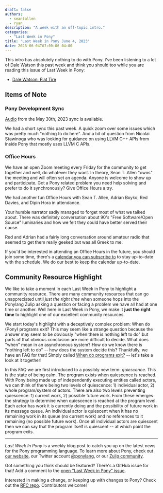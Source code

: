 ```yaml
---
draft: false
authors:
  - seantallen
  - ryan
description: "A week with an off-topic intro."
categories:
  - "Last Week in Pony"
title: "Last Week in Pony June 4, 2023"
date: 2023-06-04T07:00:06-04:00
---
```


This intro has absolutely nothing to do with Pony. I've been listening to a lot of Dale Watson this past week and think you should too while you are reading this issue of Last Week in Pony:

- [Dale Watson: Flat Tire](https://www.youtube.com/watch?v=KDx39DlAF0w)

<!-- more -->

## Items of Note

### Pony Development Sync

[Audio](https://vimeo.com/917347565) from the May 30th, 2023 sync is available.

We had a short sync this past week. A quick zoom over some issues which was pretty much "nothing to do here". And a bit of question from Nicolai Stawinoga who was looking for guidance on using LLVM C++ APIs from inside Pony that mostly uses LLVM C APIs.

### Office Hours

We have an open Zoom meeting every Friday for the community to get together and well, do whatever they want. In theory, Sean T. Allen "owns" the meeting and will often set an agenda. Anyone is welcome to show up and participate. Got a Pony related problem you need help solving and prefer to do it synchronously? Give Office Hours a try.

We had another fun Office Hours with Sean T. Allen, Adrian Boyko, Red Davies, and Dipin Hora in attendance.

Your humble narrator sadly managed to forget most of what we talked about. There was definitely conversation about 90's "Free Software/Open Source" luminaries and how we felt they could have better served their cause.

Red and Adrian had a fairly long conversation around amateur radio that seemed to get them really geeked but was all Greek to me.

If you'd be interested in attending an Office Hours in the future, you should join some time, there's a [calendar you can subscribe to](https://calendar.google.com/calendar/ical/4465e68ae24131ae00461a40893f2637a2c9ac510e311a44ff78680e2f183ce3%40group.calendar.google.com/public/basic.ics) to stay up-to-date with the schedule. We do our best to keep the calendar up-to-date.

## Community Resource Highlight

We like to take a moment in each Last Week in Pony to highlight a community resource. There are many community resources that can go unappreciated until _just the right time_ when someone hops into the Ponylang Zulip asking a question or facing a problem we have all had at one time or another. Well here in Last Week in Pony, we make it **just the right time** to highlight one of our excellent community resources.

We start today's highlight with a deceptively complex problem: When do (Pony) programs exit? This may seem like a strange question because the answer may seem to be obviously "when there is nothing left to do" but parts of that obvious conclusion are more difficult to decide. What does "when" mean in an asynchronous system? How do we know there is "nothing left to do" -- how does the system decide this? Thankfully, we have an FAQ for that! Simply called [When do programs exit?](https://www.ponylang.io/faq/runtime/#program-exit) -- let's take a look at it together!

In this FAQ we are first introduced to a possibly new term: _quiescence_. This is the state of being calm. The program exists when quiescence is reached. With Pony being made up of independently executing entities called actors, we can think of there being two levels of quiescence: 1) individual actor, 2) whole program/system of actors. There are also two levels preventing quiescence: 1) current work, 2) possible future work. From these emerges the strategy to determine when quiescence is reached at the program level. Each actor has work it is currently doing and the possibility of future work in its message queue. An individual actor is quiescent when it has no remaining work in its queue (no current work) and no references to it remaining (no possible future work). Once all individual actors are quiescent then we can say that the program itself is quiescent -- at which point the program exits.

---

_Last Week In Pony_ is a weekly blog post to catch you up on the latest news for the Pony programming language. To learn more about Pony, check out [our website](https://ponylang.io), our Twitter account [@ponylang](https://twitter.com/ponylang), or our [Zulip community](https://ponylang.zulipchat.com).

Got something you think should be featured? There's a GitHub issue for that! Add a comment to the [open "Last Week in Pony" issue](https://github.com/ponylang/ponylang.github.io/issues?q=is%3Aissue+is%3Aopen+label%3Alast-week-in-pony).

Interested in making a change, or keeping up with changes to Pony? Check out the [RFC repo](https://github.com/ponylang/rfcs). Contributors welcome!
